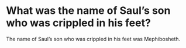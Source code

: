 # What was the name of Saul’s son who was crippled in his feet?

The name of Saul’s son who was crippled in his feet was Mephibosheth.

